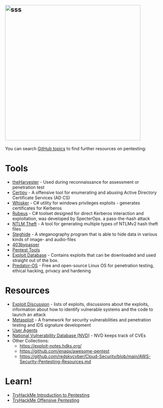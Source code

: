 ## <img width="441" alt="sss" src="placeholder" />

You can search [GitHub topics](https://github.com/topics/penetration-testing) to find further resources on pentesting:

# Tools

- [theHarvester](https://github.com/laramies/theHarvester) - Used during reconnaissance for assessment or penetration test
- [Certipy](https://github.com/ly4k/Certipy) - A offensive tool for enumerating and abusing Active Directory Certificate Services (AD CS)
- [Whisker](https://github.com/eladshamir/Whisker) - C# utility for windows privileges exploits - generates certificates for Kerberos
- [Rubeus](https://github.com/GhostPack/Rubeus) - C# toolset designed for direct Kerberos interaction and exploitation, was developed by SpecterOps. a pass-the-hash attack
- [NTLM Theft](https://github.com/Greenwolf/ntlm_theft) - A tool for generating multiple types of NTLMv2 hash theft files
- [Steghide](https://steghide.sourceforge.net/) - A steganography program that is able to hide data in various kinds of image- and audio-files
- [403bypasser](https://github.com/yunemse48/403bypasser)
- [Pentest Tools](https://app.pentest-tools.com/dashboard)
- [Exploit Database](https://www.exploit-db.com/) - Contains exploits that can be downloaded and used straight out of the box.
- [Predator-OS](https://predator-os.ir/) - Free and open-source Linux OS for penetration testing, ethical hacking, privacy and hardening

# Resources

- [Exploit Discussion](http://neworder.box.sk) - lists of exploits, discussions about the exploits, information about how to identify vulnerable systems and the code to launch an attack
- [Metasploit](https://docs.metasploit.com/) - A framework for security vulnerabilities and penetration testing and IDS signature development
- [User Agents](https://github.com/danielmiessler/SecLists/blob/master/Fuzzing/User-Agents/UserAgents.fuzz.txt)
- [National Vulnerability Database (NVD)](https://nvd.nist.gov/vuln/search) - NVD keeps track of CVEs
- Other Collections:
  - https://exploit-notes.hdks.org/
  - https://github.com/enaqx/awesome-pentest
  - https://github.com/redskycyber/Cloud-Security/blob/main/AWS-Security-Pentesting-Resources.md

# Learn!

- [TryHackMe Introduction to Pentesting](https://tryhackme.com/module/introduction-to-offensive-pentesting)
- [TryHackMe Offensive Pentesting](https://tryhackme.com/path/outline/pentesting)

<!--FREE Penetration Testing & Red Teaming Labs
David Lee
CEO of The Safer Internet Project | Director of Cybersecurity at Humin

Open Immersive Reader
I love free or affordable training. Who doesn't? Lets take a look and what's out there at the moment for you to grab a hold of and learn from for free or very affordably while actually being a good resource to learn from. A lot of these resources have been collected from my discord server (https://discord.gg/dccybersec) so I must thank all the people that posted these resources for people to use, that I've collected into this blog entry for everyone to see. Lets jump in and learn some stuff!
Below is a list of 13 FREE Penetration Testing & Red Teaming Labs you can build locally to practice & upgrade your skills:
1. https://github.com/Sliim/pentest-lab
2. https://github.com/TROUBLE-1/White-box-pentesting
3. https://github.com/jbarone/penlab
4. https://github.com/juanjoSanz/aws-pentesting-lab
5. https://github.com/indigos33k3r/portainer-pentest-lab
6. https://github.com/s0wr0b1ndef/pentest-lab
7. https://github.com/itboxltda/pentestlab
8. https://github.com/oliverwiegers/pentest_lab
9. https://rmusser.net/git/admin-2/Infosec_Reference/src/commit/7e88d1d9bd11800ec95dfff74ea2878214c300c7/Sphinx/source/Building-A-Pentest-Lab.md
10. https://github-dotcom.gateway.web.tr/0xffsec/webdojo
11. https://www.amanhardikar.com/mindmaps/Practice.html
12. https://github.com/R3dy/capsulecorp-pentest
13. https://github.com/Marshall-Hallenbeck/red_team_attack_lab
Other Useful resources worth mentioning:
Various code camp training videos:
https://www.youtube.com/playlist?list=PLWKjhJtqVAbnklGh3FNRLECx_2D_vK3mu
OSINT Resources:
https://github.com/TCM-Course-Resources/Open-Source-Intellingence-Resources
Easy use encrypted reverse shell:
https://github.com/watchdog2000/encroshell/
PentestMonkey Cheat Sheets:
https://pentestmonkey.net/cheat-sheet
0Day reverse shell generator:
https://www.revshells.com/
Red team, Blue team, Enumeration, OSINT and Pentesting resources:
https://github.com/UticaCollegeCyberSecurityClub/Resources
Bug Bounty hunting with BurpeSuite:
https://www.udemy.com/course/bug-bounty-hunting-with-burp-suite/?couponCode=TRYTSOMETHINGNEW
Path to a free self-taught education in Computer Science:
https://github.com/ossu/computer-science
Applied CyberSecurity Society Cyber Training Resources:
https://docs.google.com/document/d/1qfu8u8K3z8nYcaYVIzNVsdMXlHYSavh3gDNEJqcQg98/edit#heading=h.85f43rxww4w9
Awesome CTF Resources (Create and solving):
https://c4pr1c3.github.io/awesome-ctf/
Arsenal is just a quick inventory, reminder and launcher for pentest commands.:
https://github.com/Orange-Cyberdefense/arsenal
Pentester One-Lin3r:
https://github.com/D4Vinci/One-Lin3r
Beginner guide on Ethical Hacking:
https://github.com/CSI-SFIT/Beginners-Guide-to-Ethical-Hacking/blob/master/README.md
Python in 52 weeks:
https://courses.davidbombal.com/p/quokka
Pentest Resources
https://github.com/enaqx/awesome-pentest
https://www.reddit.com/r/homelab/
https://learn.cantrill.io/
https://github.com/kurogai/100-redteam-projects
https://tryhackme.com/
https://hackthebox.com/
https://www.root-me.org/?lang=en
https://overthewire.org/wargames/
https://letsdefend.io/
https://www.saferinternetproject.com.au
(Blue Team training):
https://codedamn.com/
https://pwn.college/
https://www.gameofhacks.com/
https://blueteamlabs.online/
This an excerpt from what I send to people who are looking for a way into cyber security training. Most of these are free or have free options available:
https://www.udemy.com/
https://hackthebox.eu/
https://tryhackme.com/
https://www.vulnhub.com/
http://cybrary.it/
https://www.offensive-security.com/metasploit-unleashed/
https://www.itmasters.edu.au/ has a lot of free small courses.
To wrap up this blog with a nice tidy bow, I really hope this has been helpful to you in your learning adventure within the cyber security industry. I must again thank all the people who sent through resources to my discord server, and of course if there are some resources missing from this blog, please do comment below so that other people who come to visit are able to find some new up to date information and resources.>
